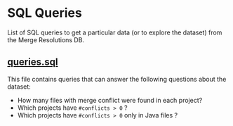 # SQL Queries

List of SQL queries to get a particular data (or to explore the dataset) from the Merge Resolutions DB.

## [queries.sql](queries.sql)

This file contains queries that can answer the following questions about the dataset:

- How many files with merge conflict were found in each project?
- Which projects have `#conflicts > 0` ?
- Which projects have `#conflicts > 0` only in Java files ?

